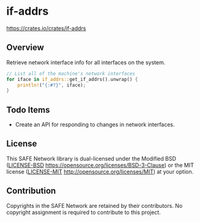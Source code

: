 # if-addrs
https://crates.io/crates/if-addrs

## Overview

Retrieve network interface info for all interfaces on the system.

```rust
// List all of the machine's network interfaces
for iface in if_addrs::get_if_addrs().unwrap() {
    println!("{:#?}", iface);
}
```

## Todo Items

  * Create an API for responding to changes in network interfaces.

## License

This SAFE Network library is dual-licensed under the Modified BSD ([LICENSE-BSD](LICENSE-BSD) https://opensource.org/licenses/BSD-3-Clause) or the MIT license ([LICENSE-MIT](LICENSE-MIT) http://opensource.org/licenses/MIT) at your option.

## Contribution

Copyrights in the SAFE Network are retained by their contributors. No copyright assignment is required to contribute to this project.
